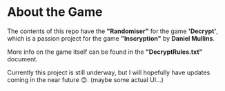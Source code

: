 # About the Game
The contents of this repo have the **"Randomiser"** for the game **'Decrypt'**, which is a passion project for the game **"Inscryption"** by **Daniel Mullins**. 

More info on the game itself can be found in the **"DecryptRules.txt"** document. 

Currently this project is still underway, but I will hopefully have updates coming in the near future 😊. (maybe some actual UI...) 
